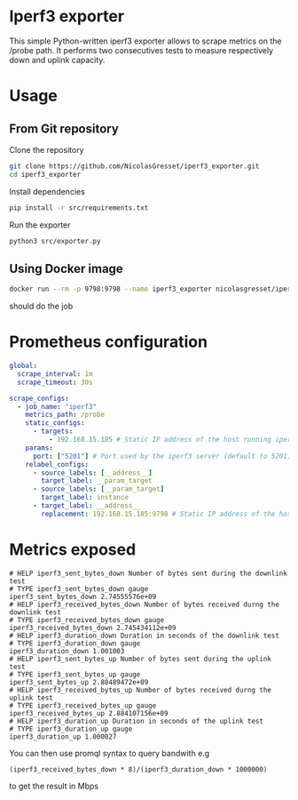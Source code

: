 # Iperf3 exporter

This simple Python-written iperf3 exporter allows to scrape metrics on the /probe path.
It performs two consecutives tests to measure respectively down and uplink capacity. 

# Usage

## From Git repository

Clone the repository
```bash
git clone https://github.com/NicolasGresset/iperf3_exporter.git
cd iperf3_exporter
```

Install dependencies
```bash
pip install -r src/requirements.txt
```

Run the exporter
```bash
python3 src/exporter.py
```

## Using Docker image

```bash
docker run --rm -p 9798:9798 --name iperf3_exporter nicolasgresset/iperf3_exporter:1.0
```

should do the job

# Prometheus configuration
```yaml
global:
  scrape_interval: 1m
  scrape_timeout: 30s

scrape_configs:
  - job_name: "iperf3"
    metrics_path: /probe
    static_configs:
      - targets:
          - 192.168.15.185 # Static IP address of the host running iperf3 server
    params:
      port: ["5201"] # Port used by the iperf3 server (default to 5201)
    relabel_configs:
      - source_labels: [__address__]
        target_label: __param_target
      - source_labels: [__param_target]
        target_label: instance
      - target_label: __address__
        replacement: 192.168.15.185:9798 # Static IP address of the host running iperf3 exporter
```

# Metrics exposed
```plain
# HELP iperf3_sent_bytes_down Number of bytes sent during the downlink test
# TYPE iperf3_sent_bytes_down gauge
iperf3_sent_bytes_down 2.74555576e+09
# HELP iperf3_received_bytes_down Number of bytes received durng the downlink test
# TYPE iperf3_received_bytes_down gauge
iperf3_received_bytes_down 2.745434112e+09
# HELP iperf3_duration_down Duration in seconds of the downlink test
# TYPE iperf3_duration_down gauge
iperf3_duration_down 1.001003
# HELP iperf3_sent_bytes_up Number of bytes sent during the uplink test
# TYPE iperf3_sent_bytes_up gauge
iperf3_sent_bytes_up 2.88489472e+09
# HELP iperf3_received_bytes_up Number of bytes received durng the uplink test
# TYPE iperf3_received_bytes_up gauge
iperf3_received_bytes_up 2.884107156e+09
# HELP iperf3_duration_up Duration in seconds of the uplink test
# TYPE iperf3_duration_up gauge
iperf3_duration_up 1.000027
```

You can then use promql syntax to query bandwith e.g
```
(iperf3_received_bytes_down * 8)/(iperf3_duration_down * 1000000)
```
to get the result in Mbps